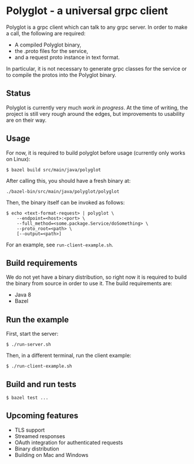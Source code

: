 # Polyglot - a universal grpc client

Polyglot is a grpc client which can talk to any grpc server. In order to make a call, the following are required:
* A compiled Polyglot binary, 
* the .proto files for the service,
* and a request proto instance in text format.

In particular, it is not necessary to generate grpc classes for the service or to compile the protos into the Polyglot binary.

## Status

Polyglot is currently very much *work in progress*. At the time of writing, the project is still very rough around the edges, but improvements to usability are on their way.

## Usage

For now, it is required to build polyglot before usage (currently only works on Linux):

`$ bazel build src/main/java/polyglot`

After calling this, you should have a fresh binary at:

`./bazel-bin/src/main/java/polyglot/polyglot`

Then, the binary itself can be invoked as follows:

```
$ echo <text-format-request> | polyglot \
    --endpoint=<host>:<port> \
    --full_method=<some.package.Service/doSomething> \
    --proto_root=<path> \
    [--output=<path>]
```

For an example, see `run-client-example.sh`.

## Build requirements

We do not yet have a binary distribution, so right now it is required to build the binary from source in order to use it. The build requirements are:

* Java 8
* Bazel

## Run the example

First, start the server: 

`$ ./run-server.sh`

Then, in a different terminal, run the client example:

`$ ./run-client-example.sh`

## Build and run tests

`$ bazel test ...`

## Upcoming features

* TLS support
* Streamed responses
* OAuth integration for authenticated requests
* Binary distribution
* Building on Mac and Windows
